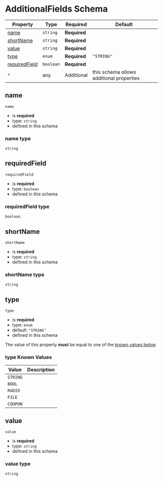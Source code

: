 
# AdditionalFields Schema




| Property | Type | Required | Default |
|----------|------|----------|---------|
| [name](#name) | `string` | **Required** |  | AdditionalFields (this schema) |
| [shortName](#shortname) | `string` | **Required** |  | AdditionalFields (this schema) |
| [value](#value) | `string` | **Required** |  | AdditionalFields (this schema) |
| [type](#type) | `enum` | **Required** | `"STRING"` | AdditionalFields (this schema) |
| [requiredField](#requiredfield) | `boolean` | **Required** |  | AdditionalFields (this schema) |
| `*` | any | Additional | this schema *allows* additional properties |

## name


`name`
* is **required**
* type: `string`
* defined in this schema

### name type


`string`






## requiredField


`requiredField`
* is **required**
* type: `boolean`
* defined in this schema

### requiredField type


`boolean`





## shortName


`shortName`
* is **required**
* type: `string`
* defined in this schema

### shortName type


`string`






## type


`type`
* is **required**
* type: `enum`
* default: `"STRING"`
* defined in this schema

The value of this property **must** be equal to one of the [known values below](#type-known-values).

### type Known Values
| Value | Description |
|-------|-------------|
| `STRING` |  |
| `BOOL` |  |
| `RADIO` |  |
| `FILE` |  |
| `COUPON` |  |




## value


`value`
* is **required**
* type: `string`
* defined in this schema

### value type


`string`






